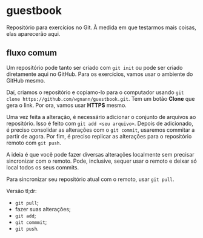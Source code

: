 # guestbook
Repositório para exercícios no Git. À medida em que testarmos mais coisas, elas aparecerão aqui.

## fluxo comum
Um repositório pode tanto ser criado com `git init` ou pode ser criado diretamente aqui no GitHub. Para os exercícios, vamos usar o ambiente do GitHub mesmo.

Daí, criamos o repositório e copiamo-lo para o computador usando `git clone https://github.com/wgnann/guestbook.git`. Tem um botão **Clone** que gera o link. Por ora, vamos usar **HTTPS** mesmo.

Uma vez feita a alteração, é necessário adicionar o conjunto de arquivos ao repositório. Isso é feito com `git add <seu arquivo>`. Depois de adicionado, é preciso consolidar as alterações com o `git commit`, usaremos commitar a partir de agora. Por fim, é preciso replicar as alterações para o repositório remoto com `git push`.

A ideia é que você pode fazer diversas alterações localmente sem precisar sincronizar com o remoto. Pode, inclusive, sequer usar o remoto e deixar só local todos os seus commits.

Para sincronizar seu repositório atual com o remoto, usar `git pull`.

Versão tl;dr:
 * `git pull`;
 * fazer suas alterações;
 * `git add`;
 * `git commmit`;
 * `git push`.
